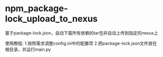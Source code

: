 # npm_package-lock_upload_to_nexus
基于package-lock.json，自动下载所有依赖的tar包并自动上传到指定的nexus上

使用教程:
1.按照需求调整config.ini中的配置项
2.把package-lock.json文件放在根目录，并运行main.py
